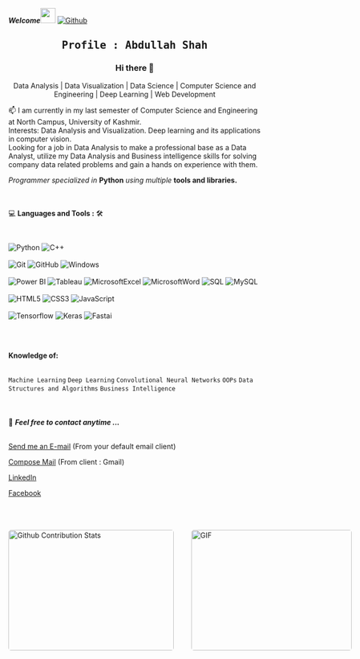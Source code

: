 <!--### Hi there 👋-->

<!--
**peezedabdullah/peezedabdullah** is a ✨ _special_ ✨ repository because its `README.md` (this file) appears on your GitHub profile.

Here are some ideas to get you started:

- 🔭 I’m currently working on ...
- 🌱 I’m currently learning ...
- 👯 I’m looking to collaborate on ...
- 🤔 I’m looking for help with ...
- 💬 Ask me about ...
- 📫 How to reach me: ...
- 😄 Pronouns: ...
- ⚡ Fun fact: ...
-->

***Welcome***<img src="https://media.giphy.com/media/WUlplcMpOCEmTGBtBW/giphy.gif" width="30">  [![Github](https://img.shields.io/github/followers/peezedabdullah?label=Follow%20Me&style=social)](https://github.com/peezedabdullah)

<h2 align='center' style= 'font-family:sans-serif;'><samp><strong>Profile : Abdullah Shah</strong></samp></h2>

<h3 align='center'>Hi there 👋</h3>

<p align='center'>Data Analysis  | Data Visualization | Data Science | Computer Science and Engineering | Deep Learning | Web Development</p>

<p align='left'> 📫 I am currently in my last semester of Computer Science and Engineering at North Campus, University of Kashmir. <br> Interests: Data Analysis and Visualization. Deep learning and its applications in computer vision.<br> Looking for a job in Data Analysis to make a professional base as a Data Analyst, utilize my Data Analysis  and Business intelligence skills for solving company data related problems and gain a hands on experience with them.</p>

*Programmer specialized in* **Python** *using multiple* **tools and libraries.**
<br><br><br>


💻 **Languages and Tools :** 🛠️

<br>

![Python](https://img.shields.io/badge/Python-14354C?style=for-the-badge&logo=python&logoColor=white) 
![C++](https://img.shields.io/badge/C%2B%2B-00599C?style=for-the-badge&logo=c%2B%2B&logoColor=white)<br><br>
![Git](https://img.shields.io/badge/-Git-000000?style=flat&logo=git&logoColor=F05032&labelColor=ffffff)
![GitHub](https://img.shields.io/badge/-GitHub-000000?style=flat&logo=github&logoColor=000000&labelColor=ffffff)
![Windows](https://img.shields.io/badge/-Windows-000000?style=flat&logo=windows&logoColor=ffffff&labelColor=0078D6)<br><br>
![Power BI](https://img.shields.io/badge/-PowerBI-000000?style=flat&logo=powerbi&labelColor=ffffff)
![Tableau](https://img.shields.io/badge/-Tableau-000000?style=flat&logo=tableau&labelColor=ffffff)
![MicrosoftExcel](https://img.shields.io/badge/-MicrosoftExcel-000120?style=flat&logo=microsoftexcel&labelColor=01cc10) 
![MicrosoftWord](https://img.shields.io/badge/-MicrosoftWord-000333?style=flat&logo=microsoftword&labelColor=557eff) 
![SQL](https://img.shields.io/badge/-SQL-000000?style=flat&logo=sql&labelColor=ffffff)
![MySQL](https://img.shields.io/badge/-MySQL-000000?style=flat&logo=mysql&labelColor=ffffff)<br><br>
![HTML5](https://img.shields.io/badge/-HTML5-000000?style=flat&logo=html5&logoColor=ffffff&labelColor=E34F26)
![CSS3](https://img.shields.io/badge/-CSS3-000000?style=flat&logo=css3&logoColor=ffffff&labelColor=1572B6) 
![JavaScript](https://img.shields.io/badge/-JavaScript-000000?style=flat&logo=javascript)<br><br>
![Tensorflow](https://img.shields.io/badge/-Tensorflow-000000?style=flat&logo=Tensorflow&logoColor=000000&labelColor=ffffff) 
![Keras](https://img.shields.io/badge/-Keras-000000?style=flat&logo=Keras&logoColor=000000&labelColor=ffffff) 
![Fastai](https://img.shields.io/badge/-Fast.ai-000111?style=flat&logo=fastai&logoColor=000000&labelColor=eeffff)



<br><br>

 **Knowledge of:**<br><br>

`Machine Learning` `Deep Learning` `Convolutional Neural Networks` `OOPs` `Data Structures and Algorithms` `Business Intelligence`
<br><br><br><br>
📝 ***Feel free to contact anytime ...*** 
<br><br>

<a href="mailto: pzabdullah7@gmail.com">Send me an E-mail</a> (From your default email client)<br>

<a href="https://mail.google.com/mail/?view=cm&fs=1&to=pzabdullah7@gmail.com">Compose Mail</a> (From client : Gmail)

<a href = "https://www.linkedin.com/in/abdullah-shah-1a4405172/" target="_blank">LinkedIn</a>

<a href="https://www.facebook.com/PzAbdullah/">Facebook</a>
<br>
<br>
<br>
<br>
<p style="display: flex; justify-contect: space-between;">
<img style="border-radius: 5px; margin-bottom: 5px" alt="Github Contribution Stats" width="330px" height="240px" src="https://github-contribution-stats.vercel.app/api/?username=peezedabdullah" />
<img style="border-radius: 5px; margin: 0 0 5px 35px;" alt="GIF" width="320px" height="240px" src="https://miro.medium.com/max/875/1*Urc28sbnORGOW5oyohQ06g.gif" />
</p>




